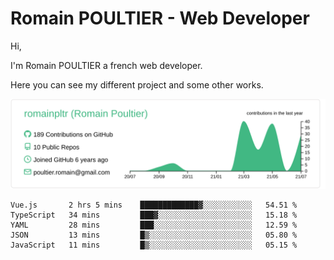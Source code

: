 # Romain POULTIER - Web Developer

Hi,

I'm Romain POULTIER a french web developer.

Here you can see my different project and some other works.



[![](https://raw.githubusercontent.com/romainpltr/romainpltr/master/profile-summary-card-output/vue/0-profile-details.svg)](https://github.com/vn7n24fzkq/github-profile-summary-cards)

<!--START_SECTION:waka-->
```text
Vue.js       2 hrs 5 mins    █████████████▓░░░░░░░░░░░   54.51 % 
TypeScript   34 mins         ███▓░░░░░░░░░░░░░░░░░░░░░   15.18 % 
YAML         28 mins         ███░░░░░░░░░░░░░░░░░░░░░░   12.59 % 
JSON         13 mins         █▒░░░░░░░░░░░░░░░░░░░░░░░   05.80 % 
JavaScript   11 mins         █▒░░░░░░░░░░░░░░░░░░░░░░░   05.15 % 
```
<!--END_SECTION:waka-->

